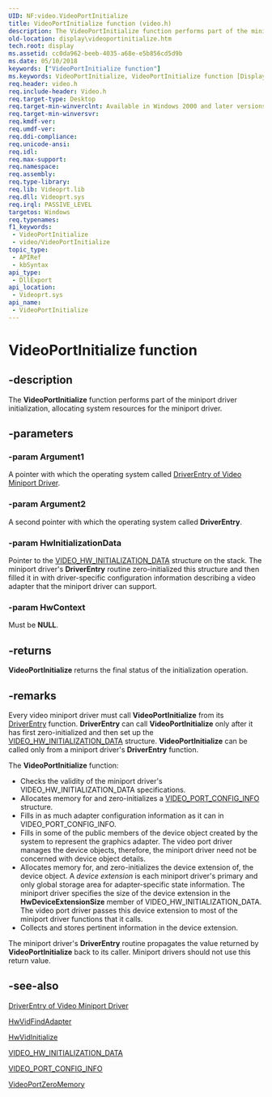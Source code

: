 ```yaml
---
UID: NF:video.VideoPortInitialize
title: VideoPortInitialize function (video.h)
description: The VideoPortInitialize function performs part of the miniport driver initialization, allocating system resources for the miniport driver.
old-location: display\videoportinitialize.htm
tech.root: display
ms.assetid: cc0da962-beeb-4035-a68e-e5b856cd5d9b
ms.date: 05/10/2018
keywords: ["VideoPortInitialize function"]
ms.keywords: VideoPortInitialize, VideoPortInitialize function [Display Devices], VideoPort_Functions_215d2fe2-98a9-4504-96cb-492370e349c8.xml, display.videoportinitialize, video/VideoPortInitialize
req.header: video.h
req.include-header: Video.h
req.target-type: Desktop
req.target-min-winverclnt: Available in Windows 2000 and later versions of the Windows operating systems.
req.target-min-winversvr: 
req.kmdf-ver: 
req.umdf-ver: 
req.ddi-compliance: 
req.unicode-ansi: 
req.idl: 
req.max-support: 
req.namespace: 
req.assembly: 
req.type-library: 
req.lib: Videoprt.lib
req.dll: Videoprt.sys
req.irql: PASSIVE_LEVEL
targetos: Windows
req.typenames: 
f1_keywords:
 - VideoPortInitialize
 - video/VideoPortInitialize
topic_type:
 - APIRef
 - kbSyntax
api_type:
 - DllExport
api_location:
 - Videoprt.sys
api_name:
 - VideoPortInitialize
---
```


# VideoPortInitialize function


## -description

The <b>VideoPortInitialize</b> function performs part of the miniport driver initialization, allocating system resources for the miniport driver.

## -parameters

### -param Argument1

A pointer with which the operating system called <a href="https://docs.microsoft.com/windows-hardware/drivers/display/driverentry-of-video-miniport-driver">DriverEntry of Video Miniport Driver</a>.

### -param Argument2

A second pointer with which the operating system called <b>DriverEntry</b>.

### -param HwInitializationData

Pointer to the <a href="https://docs.microsoft.com/windows-hardware/drivers/ddi/video/ns-video-_video_hw_initialization_data">VIDEO_HW_INITIALIZATION_DATA</a> structure on the stack. The miniport driver's <b>DriverEntry</b> routine zero-initialized this structure and then filled it in with driver-specific configuration information describing a video adapter that the miniport driver can support.

### -param HwContext

Must be <b>NULL</b>.

## -returns

<b>VideoPortInitialize</b> returns the final status of the initialization operation.

## -remarks

Every video miniport driver must call <b>VideoPortInitialize</b> from its <a href="https://docs.microsoft.com/windows-hardware/drivers/storage/driverentry-of-ide-controller-minidriver">DriverEntry</a> function. <b>DriverEntry</b> can call <b>VideoPortInitialize</b> only after it has first zero-initialized and then set up the <a href="https://docs.microsoft.com/windows-hardware/drivers/ddi/video/ns-video-_video_hw_initialization_data">VIDEO_HW_INITIALIZATION_DATA</a> structure. <b>VideoPortInitialize</b> can be called only from a miniport driver's <b>DriverEntry</b> function.

The <b>VideoPortInitialize</b> function:

<ul>
<li>
Checks the validity of the miniport driver's VIDEO_HW_INITIALIZATION_DATA specifications.

</li>
<li>
Allocates memory for and zero-initializes a <a href="https://docs.microsoft.com/windows-hardware/drivers/ddi/video/ns-video-_video_port_config_info">VIDEO_PORT_CONFIG_INFO</a> structure.

</li>
<li>
Fills in as much adapter configuration information as it can in VIDEO_PORT_CONFIG_INFO.

</li>
<li>
Fills in some of the public members of the device object created by the system to represent the graphics adapter. The video port driver manages the device objects, therefore, the miniport driver need not be concerned with device object details.

</li>
<li>
Allocates memory for, and zero-initializes the device extension of, the device object. A <i>device extension </i>is each miniport driver's primary and only global storage area for adapter-specific state information. The miniport driver specifies the size of the device extension in the <b>HwDeviceExtensionSize</b> member of VIDEO_HW_INITIALIZATION_DATA. The video port driver passes this device extension to most of the miniport driver functions that it calls.

</li>
<li>
Collects and stores pertinent information in the device extension.

</li>
</ul>
The miniport driver's <b>DriverEntry</b> routine propagates the value returned by <b>VideoPortInitialize</b> back to its caller. Miniport drivers should not use this return value.

## -see-also

<a href="https://docs.microsoft.com/windows-hardware/drivers/display/driverentry-of-video-miniport-driver">DriverEntry of Video Miniport Driver</a>



<a href="https://docs.microsoft.com/windows-hardware/drivers/ddi/video/nc-video-pvideo_hw_find_adapter">HwVidFindAdapter</a>



<a href="https://docs.microsoft.com/windows-hardware/drivers/ddi/video/nc-video-pvideo_hw_initialize">HwVidInitialize</a>



<a href="https://docs.microsoft.com/windows-hardware/drivers/ddi/video/ns-video-_video_hw_initialization_data">VIDEO_HW_INITIALIZATION_DATA</a>



<a href="https://docs.microsoft.com/windows-hardware/drivers/ddi/video/ns-video-_video_port_config_info">VIDEO_PORT_CONFIG_INFO</a>



<a href="https://docs.microsoft.com/windows-hardware/drivers/ddi/video/nf-video-videoportzeromemory">VideoPortZeroMemory</a>

